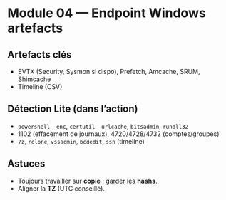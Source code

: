 # Module 04 — Endpoint Windows artefacts

## Artefacts clés
- EVTX (Security, Sysmon si dispo), Prefetch, Amcache, SRUM, Shimcache
- Timeline (CSV)

## Détection Lite (dans l’action)
- `powershell -enc`, `certutil -urlcache`, `bitsadmin`, `rundll32`
- 1102 (effacement de journaux), 4720/4728/4732 (comptes/groupes)
- `7z`, `rclone`, `vssadmin`, `bcdedit`, `ssh` (timeline)

## Astuces
- Toujours travailler sur **copie** ; garder les **hashs**.
- Aligner la **TZ** (UTC conseillé).
